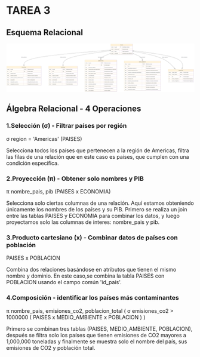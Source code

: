# TAREA 3

## Esquema Relacional 

![alt text](<Esquema e-r.png>)

## Álgebra Relacional - 4 Operaciones

### 1.Selección (σ) - Filtrar países por región


σ region = 'Americas' (PAISES)

Selecciona todos los países que pertenecen a la región de Americas, filtra las filas de una relación que en este caso es paises, que cumplen con una condición específica. 

### 2.Proyección (π) - Obtener solo nombres y PIB


π nombre_pais, pib (PAISES x ECONOMIA)

Selecciona solo ciertas columnas de una relación. Aquí estamos obteniendo únicamente los nombres de los países y su PIB. Primero se realiza un join entre las tablas PAISES y ECONOMIA para combinar los datos, y luego proyectamos solo las columnas de interes: nombre_pais y pib.

### 3.Producto cartesiano (x) - Combinar datos de países con población

PAISES x POBLACION

Combina dos relaciones basándose en atributos que tienen el mismo nombre y dominio. En este caso,se combina la tabla PAISES con POBLACION usando el campo común 'id_pais'. 

### 4.Composición -  identificar los países más contaminantes

π nombre_pais, emisiones_co2, poblacion_total (
    σ emisiones_co2 > 1000000 (
        PAISES x MEDIO_AMBIENTE x POBLACION
    )
)

Primero se combinan tres tablas (PAISES, MEDIO_AMBIENTE, POBLACION), después se filtra solo los países que tienen emisiones de CO2 mayores a 1,000,000 toneladas y finalmente se muestra solo el nombre del país, sus emisiones de CO2 y población total.